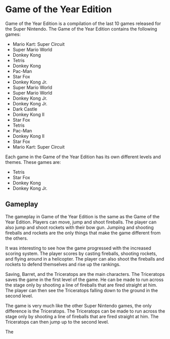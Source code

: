 # Game of the Year Edition

Game of the Year Edition is a compilation of the last 10 games released for the Super Nintendo. The Game of the Year Edition contains the following games:

*   Mario Kart: Super Circuit
*   Super Mario World
*   Donkey Kong
*   Tetris
*   Donkey Kong
*   Pac-Man
*   Star Fox
*   Donkey Kong Jr.
*   Super Mario World
*   Super Mario World
*   Donkey Kong Jr.
*   Donkey Kong Jr.
*   Dark Castle
*   Donkey Kong II
*   Star Fox
*   Tetris
*   Pac-Man
*   Donkey Kong II
*   Star Fox
*    Mario Kart: Super Circuit

Each game in the Game of the Year Edition has its own different levels and themes. These games are:

*   Tetris
*   Star Fox
*   Donkey Kong
*   Donkey Kong Jr.

## Gameplay

The gameplay in Game of the Year Edition is the same as the Game of the Year Edition. Players can move, jump and shoot fireballs. The player can also jump and shoot rockets with their bow gun. Jumping and shooting fireballs and rockets are the only things that make the game different from the others.

It was interesting to see how the game progressed with the increased scoring system. The player scores by casting fireballs, shooting rockets, and flying around in a helicopter. The player can also shoot the fireballs and rockets to defend themselves and rise up the rankings.

Saving, Barret, and the Triceratops are the main characters. The Triceratops saves the game in the first level of the game. He can be made to run across the stage only by shooting a line of fireballs that are fired straight at him. The player can then see the Triceratops falling down to the ground in the second level.

The game is very much like the other Super Nintendo games, the only difference is the Triceratops. The Triceratops can be made to run across the stage only by shooting a line of fireballs that are fired straight at him. The Triceratops can then jump up to the second level.

The